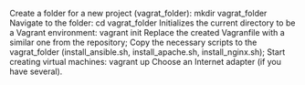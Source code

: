 Create a folder for a new project (vagrat_folder):
	mkdir vagrat_folder
Navigate to the folder:
	cd vagrat_folder
Initializes the current directory to be a Vagrant environment:
	vagrant init
Replace the created Vagranfile with a similar one from the repository;
Copy the necessary scripts to the vagrat_folder (install_ansible.sh, install_apache.sh, install_nginx.sh);
Start creating virtual machines:
	vagrant up
Choose an Internet adapter (if you have several).
